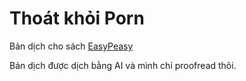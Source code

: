 # Thoát khỏi Porn

Bản dịch cho sách [EasyPeasy](https://read.easypeasymethod.org/)

Bản dịch được dịch bằng AI và mình chỉ proofread thôi.
